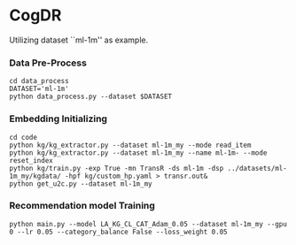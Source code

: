 # CogDR

Utilizing dataset ``ml-1m'' as example.

### Data Pre-Process
```
cd data_process
DATASET='ml-1m'
python data_process.py --dataset $DATASET
```

### Embedding Initializing
```
cd code
python kg/kg_extractor.py --dataset ml-1m_my --mode read_item
python kg/kg_extractor.py --dataset ml-1m_my --name ml-1m- --mode reset_index
python kg/train.py -exp True -mn TransR -ds ml-1m -dsp ../datasets/ml-1m_my/kgdata/ -hpf kg/custom_hp.yaml > transr.out&
python get_u2c.py --dataset ml-1m_my
```

### Recommendation model Training
```
python main.py --model LA_KG_CL_CAT_Adam_0.05 --dataset ml-1m_my --gpu 0 --lr 0.05 --category_balance False --loss_weight 0.05
```
